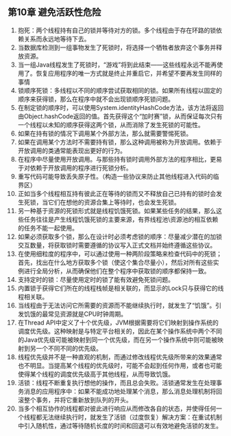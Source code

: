 ## 第10章 避免活跃性危险

1. 抱死：两个线程持有自己的锁并等待对方的锁。多个线程由于存在环路的锁依赖关系而永远地等待下去。
2. 当数据库检测到一组事物发生了死锁时，将选择一个牺牲者放弃这个事务并释放资源。
3. 当一组Java线程发生了死锁时，“游戏”将到此结束——这些线程永远不能再使用了。恢复应用程序的唯一方式就是终止并重启它，并希望不要再发生同样的事情
4. 锁顺序死锁：多线程以不同的顺序尝试获取相同的锁。如果所有线程以固定的顺序来获得锁，那么在程序中就不会出现锁顺序死锁问题。
5. 在制定锁的顺序时，可以使用System.identityHashCode方法，该方法将返回由Object.hashCode返回的值。首先获得这个“加时赛”锁，从而保证每次只有一个线程以未知的顺序获得这两个锁，从而消除了发生死锁的可能性。
6. 如果在持有锁的情况下调用某个外部方法，那么就需要警惕死锁。
7. 如果在调用某个方法时不需要持有锁，那么这种调用被称为开放调用。依赖于开放调用的类通常能表现出更好的行为。
8. 在程序中尽量使用开放调用。与那些持有锁时调用外部方法的程序相比，更易于对依赖于开放调用的程序进行死锁分析。
9. 重写代码可能导致丢失原子性。（构造一些协议来防止其他线程进入代码的临界区）
10. 正如当多个线程相互持有彼此正在等待的锁而又不释放自己已持有的锁时会发生死锁，当它们在想他的资源合集上等待时，也会发生死锁。
11. 另一种基于资源的死锁形式就是线程饥饿死锁。如果某些任务的结果，那么这些任务往往是产生线程饥饿死锁的主要来源，有界线程池\资源池的相互依赖的任务不能一起使用。
12. 如果必须获取多个锁，那么在设计时必须考虑锁的顺序：尽量减少潜在的加锁交互数量，将获取锁时需要遵循的协议写入正式文档并始终遵循这些协议。
13. 在使用细粒度的程序中，可以通过使用一种两阶段策略来检查代码中的死锁；首先，找出在什么地方获取多个锁（使这个集合尽量小），然后对所有这些实例进行全局分析，从而确保他们在整个程序中获取锁的顺序都保持一致。
14. 支持定时的锁：尽量使用定时的锁了能有效避免死锁问题。
15. 内置锁于获得它们所在的线程栈帧是相关联的，而显示的Lock只与获得它的线程相关联。
16. 当线程由于无法访问它所需要的资源而不能继续执行时，就发生了“饥饿”。引发饥饿的最常见资源就是CPU时钟周期。
17. 在Thread API中定义了十个优先级，JVM根据需要将它们映射到操作系统的调度优先级。这种映射是与特定平台相关的，因此在某个操作系统中两个不同的Java优先级可能被映射到同一个优先级，而在另一个操作系统中则可能被映射到另一个不同不同的优先级。
18. 线程优先级并不是一种直观的机制，而通过修改线程优先级所带来的效果通常也不明显。当提高某个线程的优先级时，可能不会起到任何作用，或者也可能使得某个线程的调度优先级高于其他线程，从而导致饥饿。
19. 活锁：线程不断重复执行想他的操作，而且总会失败。活锁通常发生在处理事务消息的应用程序中：如果不能成功地处理某个消息，那么消息处理机制将回滚整个事务，并将它重新放到队列的开头。
20. 当多个相互协作的线程都对彼此进行响应从而修改各自的状态，并使得任何一个线程都无法继续执行时，就发生了活锁（过度恢复）解决方案：在重试机制中引入随机性，通过等待随机长度的时间和回退可以有效地避免活锁的发生。